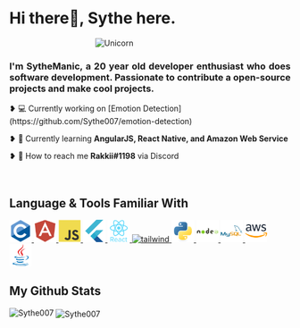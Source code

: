 # Hi there👋, Sythe here. 
<p><img align="right" width=350px alt="Unicorn" src="https://c.tenor.com/GN73MKBawZYAAAAi/busy-cute.gif" /></p>
<p>&nbsp;<h3 align="justify">I'm SytheManic, a 20 year old developer enthusiast who does software development. Passionate to contribute a open-source projects and make cool projects.</h3> </p>
❥ 💻 Currently working on [Emotion Detection](https://github.com/Sythe007/emotion-detection) 

❥ 📝 Currently learning **AngularJS, React Native, and Amazon Web Service**

❥ 💬 How to reach me **Rakkii#1198** via Discord
<br>
<br>
<br>
## Language & Tools Familiar With
<p align="left">
       <a href="#" target="_blank"> <img src="https://github.com/devicons/devicon/blob/master/icons/c/c-original.svg" alt="C" width="40" height="40"/> </a>
     <a href="https://angular.io/" target="_blank"> <img src="https://github.com/devicons/devicon/blob/master/icons/angularjs/angularjs-plain.svg" alt="AngularJS" width="40" height="40"/> </a> 
        <a href="https://developer.mozilla.org/en-US/docs/Web/JavaScript" target="_blank"> <img src="https://raw.githubusercontent.com/devicons/devicon/master/icons/javascript/javascript-original.svg" alt="javascript" width="40" height="40"/> </a>
    <a href="https://flutter.dev/" target="_blank"> <img src="https://github.com/devicons/devicon/blob/master/icons/flutter/flutter-original.svg" alt="flutter" width="40" height="40"/> </a>
      <a href="https://reactjs.org/" target="_blank"> <img src="https://raw.githubusercontent.com/devicons/devicon/master/icons/react/react-original-wordmark.svg" alt="react" width="40" height="40"/> </a>
    <a href="https://tailwindcss.com/" target="_blank"> <img src="https://www.vectorlogo.zone/logos/tailwindcss/tailwindcss-icon.svg" alt="tailwind" width="40" height="40"/> </a>
    <a href="https://www.python.org" target="_blank"> <img src="https://raw.githubusercontent.com/devicons/devicon/master/icons/python/python-original.svg" alt="python" width="40" height="40"/> </a>
      <a href="https://nodejs.org" target="_blank"> <img src="https://raw.githubusercontent.com/devicons/devicon/master/icons/nodejs/nodejs-original-wordmark.svg" alt="nodejs" width="40" height="40"/> </a>
       <a href="https://www.mysql.com/" target="_blank"> <img src="https://github.com/devicons/devicon/blob/master/icons/mysql/mysql-original-wordmark.svg" alt="mysql" width="40" height="40"/> </a>
     <a href="https://aws.amazon.com/" target="_blank"> <img src="https://github.com/devicons/devicon/blob/master/icons/amazonwebservices/amazonwebservices-original-wordmark.svg" alt="AWS" width="40" height="40"/> </a>
     <a href="https://www.java.com/en/" target="_blank"> <img src="https://github.com/devicons/devicon/blob/master/icons/java/java-original.svg" alt="Java" width="40" height="40"/> </a>
</p>

## My Github Stats
<p align="center">
<p><img align="left" src="https://github-readme-stats.vercel.app/api?username=Sythe007&show_icons=true&theme=tokyonight&line_height=27" alt="Sythe007" /></p>
<p>&nbsp;<img align="center" src="https://github-readme-stats.vercel.app/api/top-langs/?username=Sythe007&langs_count=6&theme=tokyonight&layout=compact" alt="Sythe007" width="410" />
</p>
